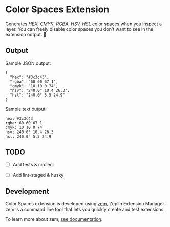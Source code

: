 # Color Spaces Extension
Generates *HEX, CMYK, RGBA, HSV, HSL* color spaces when you inspect a layer. You can freely disable color spaces you don't want to see in the extension output. 🎨

## Output

Sample JSON output:
```
{
  "hex": "#3c3c43",
  "rgba": "60 60 67 1",
  "cmyk": "10 10 0 74",
  "hsv": "240.0° 10.4 26.3",
  "hsl": "240.0° 5.5 24.9"
}
```

Sample text output:
```
hex: #3c3c43
rgba: 60 60 67 1
cmyk: 10 10 0 74
hsv: 240.0° 10.4 26.3
hsl: 240.0° 5.5 24.9
```

## TODO
- [ ] Add tests & circleci
- [ ] Add lint-staged & husky


## Development
Color Spaces extension is developed using [zem](https://github.com/zeplin/zem), Zeplin Extension Manager. zem is a command line tool that lets you quickly create and test extensions.

To learn more about zem, [see documentation](https://github.com/zeplin/zem).
